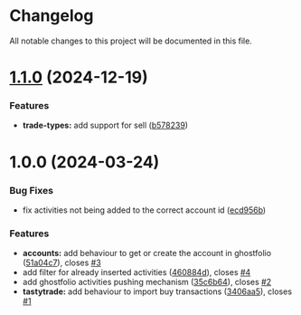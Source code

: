 # Changelog

All notable changes to this project will be documented in this file.

# [1.1.0](https://github.com/OliRafa/tastytrade-ghostfolio/compare/v1.0.0...v1.1.0) (2024-12-19)


### Features

* **trade-types:** add support for sell ([b578239](https://github.com/OliRafa/tastytrade-ghostfolio/commit/b578239ddf5009f4c72cdc7c735d2ca627d88c0f))

# 1.0.0 (2024-03-24)


### Bug Fixes

* fix activities not being added to the correct account id ([ecd956b](https://github.com/OliRafa/tastytrade-ghostfolio/commit/ecd956b1d2a8efa5c989a45ba636bbc793879ca1))


### Features

* **accounts:** add behaviour to get or create the account in ghostfolio ([51a04c7](https://github.com/OliRafa/tastytrade-ghostfolio/commit/51a04c75cba12ba665a436b4ae3fe6377262da20)), closes [#3](https://github.com/OliRafa/tastytrade-ghostfolio/issues/3)
* add filter for already inserted activities ([460884d](https://github.com/OliRafa/tastytrade-ghostfolio/commit/460884d37fbe9037b3437a2822a9af7c41b84bf0)), closes [#4](https://github.com/OliRafa/tastytrade-ghostfolio/issues/4)
* add ghostfolio activities pushing mechanism ([35c6b64](https://github.com/OliRafa/tastytrade-ghostfolio/commit/35c6b64151c2db68f595ab356eecd2092fd85110)), closes [#2](https://github.com/OliRafa/tastytrade-ghostfolio/issues/2)
* **tastytrade:** add behaviour to import buy transactions ([3406aa5](https://github.com/OliRafa/tastytrade-ghostfolio/commit/3406aa5f1ab5d193846b6472a908a2ffc0ae107c)), closes [#1](https://github.com/OliRafa/tastytrade-ghostfolio/issues/1)
